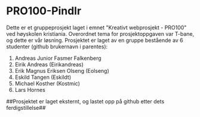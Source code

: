 # PRO100-Pindlr
Dette er et gruppeprosjekt laget i emnet "Kreativt webprosjekt - PRO100" ved høyskolen kristiania.
Overordnet tema for prosjektoppgaven var T-bane, og dette er vår løsning.
Prosjektet er laget av en gruppe bestående av 6 studenter (github brukernavn i parentes):
1. Andreas Junior Fasmer Falkenberg
2. Eirik Andreas (Eirikandreas)
3. Erik Magnus Eriksen Olseng (Eolseng)
4. Eskild Tangen (Eskildt)
5. Michael Kosther (Kostmic)
6. Lars Hornes


##Prosjektet er laget eksternt, og lastet opp på github etter dets ferdigstillelse##
